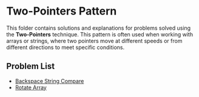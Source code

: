 # Two-Pointers Pattern

This folder contains solutions and explanations for problems solved using the **Two-Pointers** technique. This pattern is often used when working with arrays or strings,
where two pointers move at different speeds or from different directions to meet specific conditions.

## Problem List

- [Backspace String Compare](https://leetcode.com/problems/backspace-string-compare/description/)
- [Rotate Array](https://leetcode.com/problems/rotate-array/description/)
